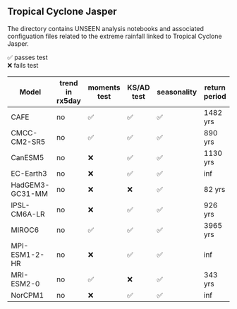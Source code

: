## Tropical Cyclone Jasper

The directory contains UNSEEN analysis notebooks and associated configuation files
related to the extreme rainfall linked to Tropical Cyclone Jasper.

:white_check_mark: passes test  
:x: fails test

| Model           | trend in rx5day | moments test | KS/AD test | seasonality | return period |
| ---             | ---             | ---          | ---        | --          | --            |
| CAFE            | no | :white_check_mark: | :white_check_mark: | :white_check_mark: | 1482 yrs |
| CMCC-CM2-SR5    | no | :white_check_mark: | :white_check_mark: | :white_check_mark: | 890 yrs |
| CanESM5         | no | :x: | :white_check_mark: | :white_check_mark: | 1130 yrs |
| EC-Earth3       | no | :x: | :white_check_mark: | :white_check_mark: | inf |
| HadGEM3-GC31-MM | no | :x: | :x: | :white_check_mark: | 82 yrs |
| IPSL-CM6A-LR    | no | :x: | :white_check_mark: | :white_check_mark: | 926 yrs |
| MIROC6          | no | :white_check_mark: | :white_check_mark: | :white_check_mark: | 3965 yrs |
| MPI-ESM1-2-HR   | no | :x: | :white_check_mark: | :white_check_mark: | inf |
| MRI-ESM2-0      | no | :white_check_mark: | :x: | :white_check_mark: | 343 yrs |
| NorCPM1         | no | :x: | :white_check_mark: | :white_check_mark: | inf |

